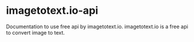 # imagetotext.io-api
Documentation to use free api by imagetotext.io. imagetotext.io is a free api to convert image to text. 
